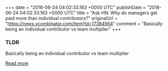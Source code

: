 +++
date = "2018-06-24 04:02:33.163 +0000 UTC"
publishDate = "2018-06-24 04:02:33.163 +0000 UTC"
title = "Ask HN: Why do managers get paid more than individual contributors?"
originalUrl = "https://news.ycombinator.com/item?id=17384564"
comment = "Basically being an individual contributor vs team multiplier"
+++

### TLDR

Basically being an individual contributor vs team multiplier

[Read more](https://news.ycombinator.com/item?id=17384564)
